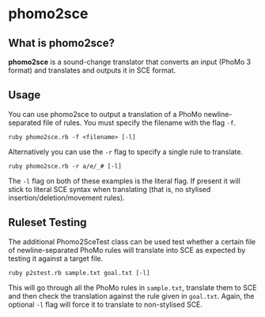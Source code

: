 # phomo2sce

## What is phomo2sce?
**phomo2sce** is a sound-change translator that converts an input (PhoMo 3 format) and translates and outputs it in SCE format.

## Usage
You can use phomo2sce to output a translation of a PhoMo newline-separated file of rules. You must specify the filename with the flag `-f`.
```
ruby phomo2sce.rb -f <filename> [-l]
```
Alternatively you can use the `-r` flag to specify a single rule to translate.
```
ruby phomo2sce.rb -r a/e/_# [-l]
```
The `-l` flag on both of these examples is the literal flag. If present it will stick to literal SCE syntax when translating (that is, no stylised insertion/deletion/movement rules).

## Ruleset Testing
The additional Phomo2SceTest class can be used test whether a certain file of newline-separated PhoMo rules will translate into SCE as expected by testing it against a target file.
```
ruby p2stest.rb sample.txt goal.txt [-l]
```
This will go through all the PhoMo rules in `sample.txt`, translate them to SCE and then check the translation against the rule given in `goal.txt`. Again, the optional `-l` flag will force it to translate to non-stylised SCE.
